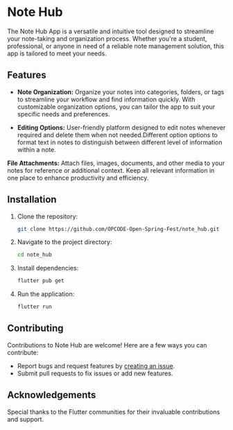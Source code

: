 # Note Hub

The Note Hub App is a versatile and intuitive tool designed to streamline your note-taking and organization process. Whether you're a student, professional, or anyone in need of a reliable note management solution, this app is tailored to meet your needs.

## Features

- **Note Organization:** Organize your notes into categories, folders, or tags to streamline your workflow and find information quickly. With customizable organization options, you can tailor the app to suit your specific needs and preferences.
  
- **Editing Options:** User-friendly platform designed to edit notes whenever required and delete them when not needed.Different option options to format text in notes to distinguish between different level of information within a note.

**File Attachments:** Attach files, images, documents, and other media to your notes for reference or additional context. Keep all relevant information in one place to enhance productivity and efficiency.


## Installation

1. Clone the repository:

    ```bash
    git clone https://github.com/OPCODE-Open-Spring-Fest/note_hub.git
    ```

2. Navigate to the project directory:

    ```bash
    cd note_hub
    ```

3. Install dependencies:

    ```bash
    flutter pub get
    ```

4. Run the application:

    ```bash
    flutter run
    ```

## Contributing

Contributions to Note Hub are welcome! Here are a few ways you can contribute:

- Report bugs and request features by [creating an issue](https://github.com/OPCODE-Open-Spring-Fest/note_hub/issues).
- Submit pull requests to fix issues or add new features.


## Acknowledgements

Special thanks to the Flutter communities for their invaluable contributions and support.